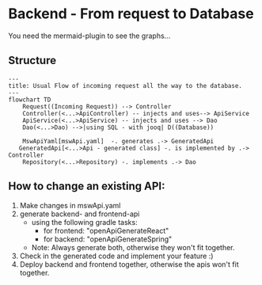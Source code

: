 # Backend - From request to Database

You need the mermaid-plugin to see the graphs...

## Structure
```mermaid
---
title: Usual Flow of incoming request all the way to the database.
---
flowchart TD
    Request((Incoming Request)) --> Controller
    Controller(<...>ApiController) -- injects and uses--> ApiService
    ApiService(<...>ApiService) -- injects and uses --> Dao
    Dao(<...>Dao) -->|using SQL - with jooq| D((Database))

    MswApiYaml[mswApi.yaml]  -. generates .-> GeneratedApi
   GeneratedApi[<...>Api - generated class] -. is implemented by .-> Controller
    Repository(<...>Repository) -. implements .-> Dao
```

## How to change an existing API:
1. Make changes in mswApi.yaml
2. generate backend- and frontend-api
    - using the following gradle tasks:
      - for frontend: "openApiGenerateReact"
      - for backend: "openApiGenerateSpring"
    - Note: Always generate both, otherwise they won't fit together.
3. Check in the generated code and implement your feature :)
4. Deploy backend and frontend together, otherwise the apis won't fit together.